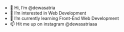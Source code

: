 - 👋 Hi, I’m @dewasatria
- 👀 I’m interested in Web Development
- 🌱 I’m currently learning Front-End Web Development
- 📫 Hit me up on instagram @dewasatriaaa

<!---
dewasatria/dewasatria is a ✨ special ✨ repository because its `README.md` (this file) appears on your GitHub profile.
You can click the Preview link to take a look at your changes.
--->
